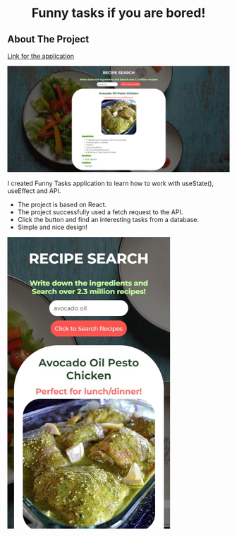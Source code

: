 <h1 align="center">Funny tasks if you are bored!</h1>

<!-- ABOUT THE PROJECT -->
## About The Project

[Link for the application](https://alesya-superfin-fun-tasks.netlify.app/)

![Product Name Screen Shot](https://github.com/AlesyaSuperfin/recipe-search/blob/main/src/recipe-search.jpg)

I created Funny Tasks application to learn how to work with useState(), useEffect and API.

* The project is based on React.
* The project successfully used a fetch request to the API.
* Click the button and find an interesting tasks from a database.
* Simple and nice design!

![Product Name Screen Shot](https://github.com/AlesyaSuperfin/recipe-search/blob/main/src/recipe-search_mob.jpg)

